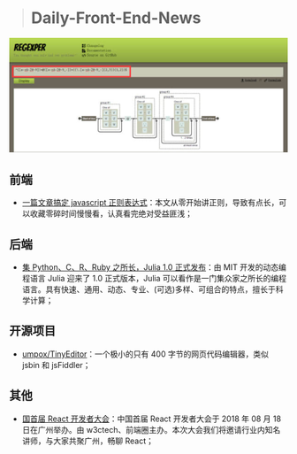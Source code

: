 > # Daily-Front-End-News

[![cover][img]][link]

[img]: https://github.com/fengshangwuqi/Daily-Front-End-News/blob/master/history/2018/08/11/recexper.jpg "一篇文章搞定 javascript 正则表达式"
[link]: https://juejin.im/post/5b6adc7ee51d4534b8587560

## 前端

- [一篇文章搞定 javascript 正则表达式](https://juejin.im/post/5b6adc7ee51d4534b8587560)：本文从零开始讲正则，导致有点长，可以收藏零碎时间慢慢看，认真看完绝对受益匪浅；

## 后端

- [集 Python、C、R、Ruby 之所长，Julia 1.0 正式发布](https://www.oschina.net/news/98846/julia-1-0-released)：由 MIT 开发的动态编程语言 Julia 迎来了 1.0 正式版本，Julia 可以看作是一门集众家之所长的编程语言。具有快速、通用、动态、专业、(可选)多样、可组合的特点，擅长于科学计算；

## 开源项目

- [umpox/TinyEditor](https://github.com/umpox/TinyEditor/blob/master/LICENSE)：一个极小的只有 400 字节的网页代码编辑器，类似 jsbin 和 jsFiddler；

## 其他

- [国首届 React 开发者大会](https://react.w3ctech.com/)：中国首届 React 开发者大会于 2018 年 08 月 18 日在广州举办。由 w3ctech、前端圈主办。本次大会我们将邀请行业内知名讲师，与大家共聚广州，畅聊 React；
